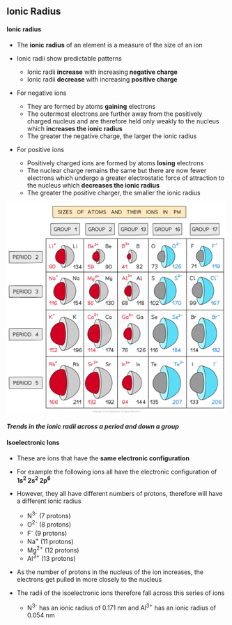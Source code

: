 Ionic Radius
------------

#### Ionic radius

* The <b>ionic</b> <b>radius</b> of an element is a measure of the size of an ion
* Ionic radii show predictable patterns

  + Ionic radii <b>increase</b> with increasing<b> negative charge</b>
  + Ionic radii <b>decrease </b>with increasing <b>positive charge</b>
* For negative ions

  + They are formed by atoms <b>gaining</b> electrons
  + The outermost electrons are further away from the positively charged nucleus and are therefore held only weakly to the nucleus which <b>increases the ionic radius</b>
  + The greater the negative charge, the larger the ionic radius
* For positive ions

  + Positively charged ions are formed by atoms <b>losing</b> electrons
  + The nuclear charge remains the same but there are now fewer electrons which undergo a greater electrostatic force of attraction to the nucleus which <b>decreases the ionic radius</b>
  + The greater the positive charger, the smaller the ionic radius

![Atomic Structure Ionic Radius Trends, downloadable AS & A Level Chemistry revision notes](1.1-Atomic-Structure-Ionic-Radius-Trends.png)

<i><b>Trends in the ionic radii across a period and down a group</b></i>

#### Isoelectronic Ions

* These are ions that have the <b>same electronic configuration</b>
* For example the following ions all have the electronic configuration of <b>1s</b><sup><b>2</b></sup><b> 2s</b><sup><b>2</b></sup><b> 2p</b><sup><b>6</b></sup>
* However, they all have different numbers of protons, therefore will have a different ionic radius

  + N<sup>3-</sup> (7 protons)
  + O<sup>2-</sup> (8 protons)
  + F<sup>-</sup> (9 protons)
  + Na<sup>+</sup> (11 protons)
  + Mg<sup>2+</sup> (12 protons)
  + Al<sup>3+</sup> (13 protons)
* As the number of protons in the nucleus of the ion increases, the electrons get pulled in more closely to the nucleus
* The radii of the isoelectronic ions therefore fall across this series of ions

  + N<sup>3-</sup> has an ionic radius of 0.171 nm and Al<sup>3+</sup> has an ionic radius of 0.054 nm